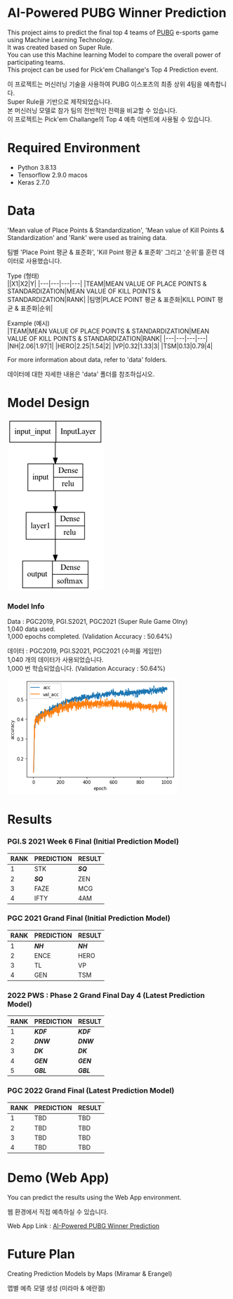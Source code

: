 # AI-Powered PUBG Winner Prediction 

This project aims to predict the final top 4 teams of [PUBG](https://www.pubgesports.com/) e-sports game using Machine Learning Technology.  
It was created based on Super Rule.  
You can use this Machine learning Model to compare the overall power of participating teams.  
This project can be used for Pick'em Challange's Top 4 Prediction event.  
  
이 프로젝트는 머신러닝 기술을 사용하여 PUBG 이스포츠의 최종 상위 4팀을 예측합니다.  
Super Rule을 기반으로 제작되었습니다.   
본 머신러닝 모델로 참가 팀의 전반적인 전력을 비교할 수 있습니다.  
이 프로젝트는 Pick'em Challange의 Top 4 예측 이벤트에 사용될 수 있습니다.  
  
# Required Environment  
- Python 3.8.13
- Tensorflow 2.9.0 macos
- Keras 2.7.0
  
# Data  
'Mean value of Place Points & Standardization', 'Mean value of Kill Points & Standardization' and 'Rank' were used as training data. 
  
팀별 'Place Point 평균 & 표준화', 'Kill Point 평균 & 표준화' 그리고 '순위'를 훈련 데이터로 사용했습니다.  
  
Type (형태)   
||X1|X2|Y|
|---|---|---|---|
|TEAM|MEAN VALUE OF PLACE POINTS & STANDARDIZATION|MEAN VALUE OF KILL POINTS & STANDARDIZATION|RANK|
|팀명|PLACE POINT 평균 & 표준화|KILL POINT 평균 & 표준화|순위|

  
Example (예시)    
|TEAM|MEAN VALUE OF PLACE POINTS & STANDARDIZATION|MEAN VALUE OF KILL POINTS & STANDARDIZATION|RANK|
|---|---|---|---|
|NH|2.06|1.97|1|
|HERO|2.25|1.54|2|
|VP|0.32|1.33|3|
|TSM|0.13|0.79|4|
  
For more information about data, refer to 'data' folders.  
  
데이터에 대한 자세한 내용은 'data' 폴더를 참조하십시오.  
  
# Model Design    
![image](model/model.png)  
  
### Model Info 
Data : PGC2019, PGI.S2021, PGC2021 (Super Rule Game Olny)  
1,040 data used.  
1,000 epochs completed.  (Validation Accuracy : 50.64%)    
  
데이터 : PGC2019, PGI.S2021, PGC2021 (수퍼룰 게임만)    
1,040 개의 데이터가 사용되었습니다.  
1,000 번 학습되었습니다. (Validation Accuracy : 50.64%)  
  
![image](Introduction/acc.png)    
  
# Results  
  
### PGI.S 2021 Week 6 Final (Initial Prediction Model)   
|RANK|PREDICTION|RESULT|
|---|---|---|
|1|STK|***SQ***|
|2|***SQ***|ZEN|
|3|FAZE|MCG|
|4|IFTY|4AM|   
  
### PGC 2021 Grand Final (Initial Prediction Model) 
|RANK|PREDICTION|RESULT|
|---|---|---|
|1|***NH***|***NH***|
|2|ENCE|HERO|
|3|TL|VP|
|4|GEN|TSM|  
 
### 2022 PWS : Phase 2 Grand Final Day 4 (Latest Prediction Model) 
|RANK|PREDICTION|RESULT|
|---|---|---|
|1|***KDF***|***KDF***|
|2|***DNW***|***DNW***|
|3|***DK***|***DK***|
|4|***GEN***|***GEN***|  
|5|***GBL***|***GBL***|  
 
### PGC 2022 Grand Final (Latest Prediction Model) 
|RANK|PREDICTION|RESULT|
|---|---|---|
|1|TBD|TBD|
|2|TBD|TBD|
|3|TBD|TBD|
|4|TBD|TBD|  

# Demo (Web App) 
  
You can predict the results using the Web App environment.  
  
웹 환경에서 직접 예측하실 수 있습니다.  
  
Web App Link : [AI-Powered PUBG Winner Prediction](https://hantaeha-pubg-super-winner-prediction-pubg-prediction-78zxuz.streamlitapp.com/)  
  
# Future Plan  
  
Creating Prediction Models by Maps (Miramar & Erangel)  
   
맵별 예측 모델 생성 (미라마 & 에란겔)  
